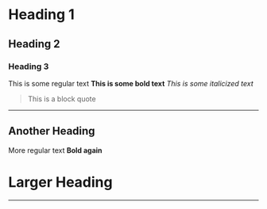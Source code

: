 # Heading 1
## Heading 2
### Heading 3
This is some regular text
**This is some bold text**
*This is some italicized text*
> This is a block quote
---
## Another Heading
More regular text
**Bold again**
# Larger Heading
--- 